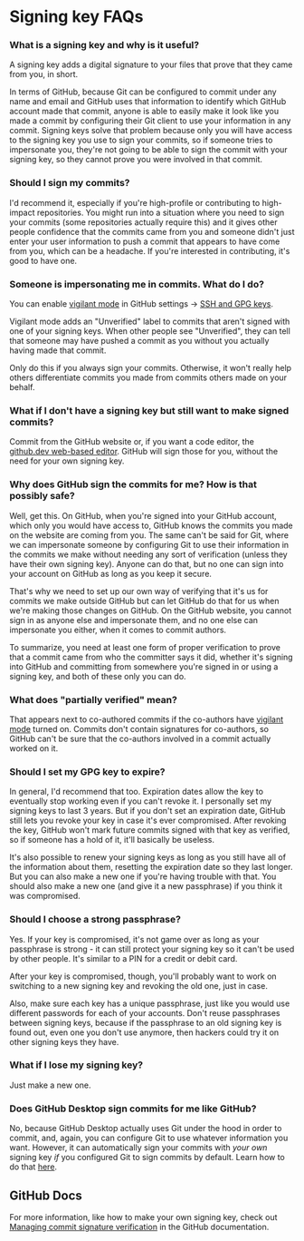 # Signing key FAQs

### What is a signing key and why is it useful?

A signing key adds a digital signature to your files that prove that they came from you, in short.

In terms of GitHub, because Git can be configured to commit under any name and email and GitHub uses that information to identify which GitHub account made that commit, anyone is able to easily make it look like you made a commit by configuring their Git client to use your information in any commit. Signing keys solve that problem because only you will have access to the signing key you use to sign your commits, so if someone tries to impersonate you, they're not going to be able to sign the commit with your signing key, so they cannot prove you were involved in that commit.

### Should I sign my commits?

I'd recommend it, especially if you're high-profile or contributing to high-impact repositories. You might run into a situation where you need to sign your commits (some repositories actually require this) and it gives other people confidence that the commits came from you and someone didn't just enter your user information to push a commit that appears to have come from you, which can be a headache. If you're interested in contributing, it's good to have one.

### Someone is impersonating me in commits. What do I do?

You can enable [vigilant mode](https://docs.github.com/github/authenticating-to-github/displaying-verification-statuses-for-all-of-your-commits) in GitHub settings → [SSH and GPG keys](https://github.com/settings/keys).

Vigilant mode adds an "Unverified" label to commits that aren't signed with one of your signing keys. When other people see "Unverified", they can tell that someone may have pushed a commit as you without you actually having made that commit.

Only do this if you always sign your commits. Otherwise, it won't really help others differentiate commits you made from commits others made on your behalf.

### What if I don't have a signing key but still want to make signed commits?

Commit from the GitHub website or, if you want a code editor, the [github.dev web-based editor](https://docs.github.com/en/codespaces/the-githubdev-web-based-editor). GitHub will sign those for you, without the need for your own signing key.

### Why does GitHub sign the commits for me? How is that possibly safe?

Well, get this. On GitHub, when you're signed into your GitHub account, which only you would have access to, GitHub knows the commits you made on the website are coming from you. The same can't be said for Git, where we can impersonate someone by configuring Git to use their information in the commits we make without needing any sort of verification (unless they have their own signing key). Anyone can do that, but no one can sign into your account on GitHub as long as you keep it secure.

That's why we need to set up our own way of verifying that it's us for commits we make outside GitHub but can let GitHub do that for us when we're making those changes on GitHub. On the GitHub website, you cannot sign in as anyone else and impersonate them, and no one else can impersonate you either, when it comes to commit authors.

To summarize, you need at least one form of proper verification to prove that a commit came from who the committer says it did, whether it's signing into GitHub and committing from somewhere you're signed in or using a signing key, and both of these only you can do.

### What does "partially verified" mean?

That appears next to co-authored commits if the co-authors have [vigilant mode](https://docs.github.com/github/authenticating-to-github/displaying-verification-statuses-for-all-of-your-commits) turned on. Commits don't contain signatures for co-authors, so GitHub can't be sure that the co-authors involved in a commit actually worked on it.

### Should I set my GPG key to expire?

In general, I'd recommend that too. Expiration dates allow the key to eventually stop working even if you can't revoke it. I personally set my signing keys to last 3 years. But if you don't set an expiration date, GitHub still lets you revoke your key in case it's ever compromised. After revoking the key, GitHub won't mark future commits signed with that key as verified, so if someone has a hold of it, it'll basically be useless.

It's also possible to renew your signing keys as long as you still have all of the information about them, resetting the expiration date so they last longer. But you can also make a new one if you're having trouble with that. You should also make a new one (and give it a new passphrase) if you think it was compromised.

### Should I choose a strong passphrase?

Yes. If your key is compromised, it's not game over as long as your passphrase is strong - it can still protect your signing key so it can't be used by other people. It's similar to a PIN for a credit or debit card.

After your key is compromised, though, you'll probably want to work on switching to a new signing key and revoking the old one, just in case.

Also, make sure each key has a unique passphrase, just like you would use different passwords for each of your accounts. Don't reuse passphrases between signing keys, because if the passphrase to an old signing key is found out, even one you don't use anymore, then hackers could try it on other signing keys they have.

### What if I lose my signing key?

Just make a new one.

### Does GitHub Desktop sign commits for me like GitHub?

No, because GitHub Desktop actually uses Git under the hood in order to commit, and, again, you can configure Git to use whatever information you want. However, it can automatically sign your commits with _your own_ signing key _if_ you configured Git to sign commits by default. Learn how to do that [here](https://docs.github.com/en/authentication/managing-commit-signature-verification/signing-commits).

## GitHub Docs

For more information, like how to make your own signing key, check out [Managing commit signature verification](https://docs.github.com/en/authentication/managing-commit-signature-verification) in the GitHub documentation.
